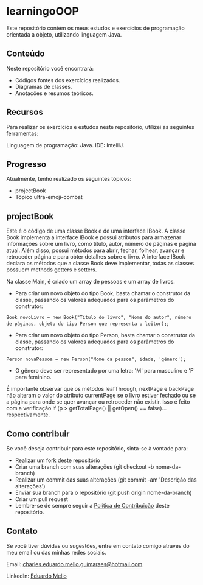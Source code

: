 # learningoOOP
Este repositório contém os meus estudos e exercícios de programação orientada a objeto, utilizando linguagem Java.

## Conteúdo
Neste repositório você encontrará:

- Códigos fontes dos exercícios realizados.
- Diagramas de classes.
- Anotações e resumos teóricos.

## Recursos
Para realizar os exercícios e estudos neste repositório, utilizei as seguintes ferramentas:

Linguagem de programação: Java.
IDE: IntelliJ.

## Progresso
Atualmente, tenho realizado os seguintes tópicos:

- projectBook
- Tópico ultra-emoji-combat

##  projectBook

Este é o código de uma classe Book e de uma interface IBook. A classe Book implementa a interface IBook e possui atributos para armazenar informações sobre um livro, como título, autor, número de páginas e página atual. Além disso, possui métodos para abrir, fechar, folhear, avançar e retroceder página e para obter detalhes sobre o livro. A interface IBook declara os métodos que a classe Book deve implementar, todas as classes possuem methods getters e setters.

Na classe Main, é criado um array de pessoas e um array de livros. 

- Para criar um novo objeto do tipo Book, basta chamar o construtor da classe, passando os valores adequados para os parâmetros do construtor:

```Book novoLivro = new Book("Título do livro", "Nome do autor", número de páginas, objeto do tipo Person que representa o leitor);```;

- Para criar um novo objeto do tipo Person, basta chamar o construtor da classe, passando os valores adequados para os parâmetros do construtor:

```Person novaPessoa = new Person("Nome da pessoa", idade, 'gênero');```
- O gênero deve ser representado por uma letra: 'M' para masculino e 'F' para feminino.

É importante observar que os métodos leafThrough, nextPage e backPage não alteram o valor do atributo currentPage se o livro estiver fechado ou se a página para onde se quer avançar ou retroceder não existir. Isso é feito com a verificação if (p > getTotalPage() || getOpen() == false)... respectivamente.

## Como contribuir
Se você deseja contribuir para este repositório, sinta-se à vontade para:

- Realizar um fork deste repositório
- Criar uma branch com suas alterações (git checkout -b nome-da-branch)
- Realizar um commit das suas alterações (git commit -am 'Descrição das alterações')
- Enviar sua branch para o repositório (git push origin nome-da-branch)
- Criar um pull request
- Lembre-se de sempre seguir a [Política de Contribuição](https://docs.spongepowered.org/stable/pt/contributing/guidelines.html) deste repositório.

## Contato
Se você tiver dúvidas ou sugestões, entre em contato comigo através do meu email ou das minhas redes sociais.

Email: charles.eduardo.mello.guimaraes@hotmail.com

LinkedIn: [Eduardo Mello](linkedin.com/in/eduardomg12/)
